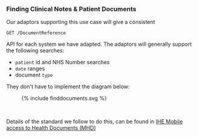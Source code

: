 ### Finding Clinical Notes & Patient Documents

Our adaptors supporting this use case will give a consistent

`GET /DocumentReference`

API for each system we have adapted. The adaptors will generally support the following searches:

- `patient` id and NHS Number searches
- `date` ranges
- document `type`

They don't have to implement the diagram below:

<figure>{% include finddocuments.svg %}</figure>
<br clear="all"/>

Details of the standard we follow to do this, can be found in [IHE Mobile access to Health Documents (MHD)](https://profiles.ihe.net/ITI/MHD/index.html)
